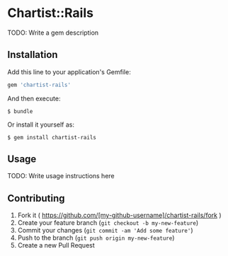 # Chartist::Rails

TODO: Write a gem description

## Installation

Add this line to your application's Gemfile:

```ruby
gem 'chartist-rails'
```

And then execute:

    $ bundle

Or install it yourself as:

    $ gem install chartist-rails

## Usage

TODO: Write usage instructions here

## Contributing

1. Fork it ( https://github.com/[my-github-username]/chartist-rails/fork )
2. Create your feature branch (`git checkout -b my-new-feature`)
3. Commit your changes (`git commit -am 'Add some feature'`)
4. Push to the branch (`git push origin my-new-feature`)
5. Create a new Pull Request
